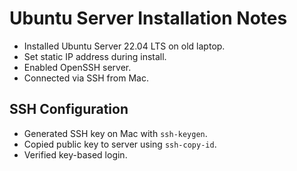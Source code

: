 # Ubuntu Server Installation Notes

- Installed Ubuntu Server 22.04 LTS on old laptop.
- Set static IP address during install.
- Enabled OpenSSH server.
- Connected via SSH from Mac.

## SSH Configuration

- Generated SSH key on Mac with `ssh-keygen`.
- Copied public key to server using `ssh-copy-id`.
- Verified key-based login.

